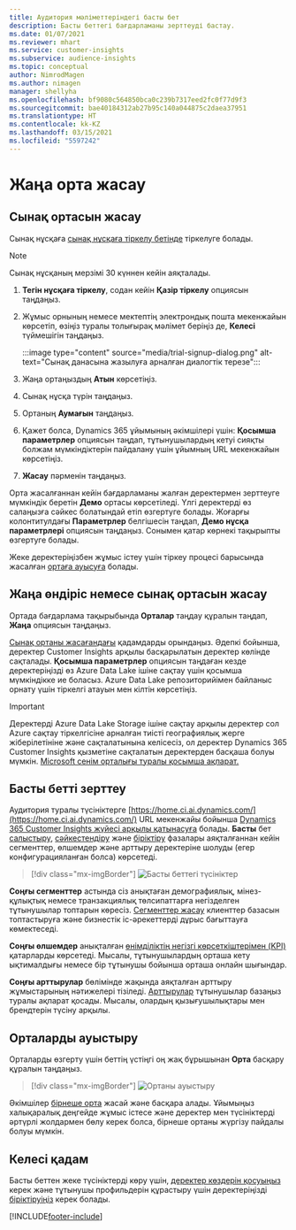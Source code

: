 ```yaml
---
title: Аудитория мәліметтеріндегі басты бет
description: Басты беттегі бағдарламаны зерттеуді бастау.
ms.date: 01/07/2021
ms.reviewer: mhart
ms.service: customer-insights
ms.subservice: audience-insights
ms.topic: conceptual
author: NimrodMagen
ms.author: nimagen
manager: shellyha
ms.openlocfilehash: bf9080c564850bca0c239b7317eed2fc0f77d9f3
ms.sourcegitcommit: bae40184312ab27b95c140a044875c2daea37951
ms.translationtype: HT
ms.contentlocale: kk-KZ
ms.lasthandoff: 03/15/2021
ms.locfileid: "5597242"
---
```

# <a name="create-a-new-environment"></a>Жаңа орта жасау

## <a name="create-a-trial-environment"></a>Сынақ ортасын жасау

Сынақ нұсқаға [сынақ нұсқаға тіркелу бетінде](https://dynamics.microsoft.com/get-started/free-trial/?appname=customerinsights) тіркелуге болады. 

> [!NOTE]
> Сынақ нұсқаның мерзімі 30 күннен кейін аяқталады.

1. **Тегін нұсқаға тіркелу**, содан кейін **Қазір тіркелу** опциясын таңдаңыз.

1. Жұмыс орнының немесе мектептің электрондық пошта мекенжайын көрсетіп, өзіңіз туралы толығырақ мәлімет беріңіз де, **Келесі** түймешігін таңдаңыз.

   :::image type="content" source="media/trial-signup-dialog.png" alt-text="Сынақ данасына жазылуға арналған диалогтік терезе":::

1. Жаңа ортаңыздың **Атын** көрсетіңіз. 

1. Сынақ нұсқа түрін таңдаңыз.

1. Ортаның **Аумағын** таңдаңыз.

1. Қажет болса, Dynamics 365 ұйымының әкімшілері үшін: **Қосымша параметрлер** опциясын таңдап, тұтынушылардың кетуі сияқты болжам мүмкіндіктерін пайдалану үшін ұйымның URL мекенжайын көрсетіңіз.

1. **Жасау** пәрменін таңдаңыз. 

Орта жасалғаннан кейін бағдарламаны жалған деректермен зерттеуге мүмкіндік беретін **Демо** ортасы көрсетіледі. Үлгі деректерді өз салаңызға сәйкес болатындай етіп өзгертуге болады. Жоғарғы колонтитулдағы **Параметрлер** белгішесін таңдап, **Демо нұсқа параметрлері** опциясын таңдаңыз. Сонымен қатар көрнекі тақырыпты өзгертуге болады. 

Жеке деректеріңізбен жұмыс істеу үшін тіркеу процесі барысында жасалған [ортаға ауысуға](#switch-environments) болады.

## <a name="create-a-new-production-or-sandbox-environment"></a>Жаңа өндіріс немесе сынақ ортасын жасау

Ортада бағдарлама тақырыбында **Орталар** таңдау құралын таңдап, **Жаңа** опциясын таңдаңыз.

[Сынақ ортаны жасағандағы](#create-a-trial-environment) қадамдарды орындаңыз. Әдепкі бойынша, деректер Customer Insights арқылы басқарылатын деректер көлінде сақталады. **Қосымша параметрлер** опциясын таңдаған кезде деректеріңізді өз Azure Data Lake ішіне сақтау үшін қосымша мүмкіндікке ие боласыз. Azure Data Lake репозиторийімен байланыс орнату үшін тіркелгі атауын мен кілтін көрсетіңіз. 

> [!IMPORTANT]
> Деректерді Azure Data Lake Storage ішіне сақтау арқылы деректер сол Azure сақтау тіркелгісіне арналған тиісті географиялық жерге жіберілетініне және сақталатынына келісесіз, ол деректер Dynamics 365 Customer Insights қызметіне сақталатын деректерден басқаша болуы мүмкін. [Microsoft сенім орталығы туралы қосымша ақпарат.](https://www.microsoft.com/trust-center)

## <a name="explore-the-home-page"></a>Басты бетті зерттеу

Аудитория туралы түсініктерге [https://home.ci.ai.dynamics.com/](https://home.ci.ai.dynamics.com/) URL мекенжайы бойынша [Dynamics 365 Customer Insights жүйесі арқылы қатынасуға](https://home.ci.ai.dynamics.com/) болады.
**Басты** бет [салыстыру](map-entities.md), [сәйкестендіру](match-entities.md) және [біріктіру](merge-entities.md) фазалары аяқталғаннан кейін сегменттер, өлшемдер және арттыру деректеріне шолуды (егер конфигурацияланған болса) көрсетеді.

> [!div class="mx-imgBorder"] 
> ![Басты беттегі түсініктер](media/home-page-insights.png "Басты беттегі түсініктер")

**Соңғы сегменттер** астында сіз анықтаған демографиялық, мінез-құлықтық немесе транзакциялық төлсипаттарға негізделген тұтынушылар топтарын көресіз. [Сегменттер жасау](segments.md) клиенттер базасын топтастыруға және бизнестік іс-әрекеттерді дұрыс бағыттауға көмектеседі.

**Соңғы өлшемдер** анықталған [өнімділіктің негізгі көрсеткіштерімен (KPI)](measures.md) қатарларды көрсетеді. Мысалы, тұтынушылардың орташа кету ықтималдығы немесе бір тұтынушы бойынша орташа онлайн шығындар.

**Соңғы арттырулар** бөлімінде жақында аяқталған арттыру жұмыстарының нәтижелері тізіледі. [Арттырулар](enrichment-hub.md) тұтынушылар базаңыз туралы ақпарат қосады. Мысалы, олардың қызығушылықтары мен брендтерін түсіну арқылы.

## <a name="switch-environments"></a>Орталарды ауыстыру

Орталарды өзгерту үшін беттің үстіңгі оң жақ бұрышынан **Орта** басқару құралын таңдаңыз.

> [!div class="mx-imgBorder"] 
> ![Ортаны ауыстыру](media/home-page-environment-switcher.png "Ортаны ауыстыру")

Әкімшілер [бірнеше орта](manage-environments.md) жасай және басқара алады. Ұйымыңыз халықаралық деңгейде жұмыс істесе және деректер мен түсініктерді әртүрлі жолдармен бөлу керек болса, бірнеше ортаны жүргізу пайдалы болуы мүмкін.

## <a name="next-step"></a>Келесі қадам

Басты беттен жеке түсініктерді көру үшін, [деректер көздерін қосуыңыз](data-sources.md) керек және тұтынушы профильдерін құрастыру үшін деректеріңізді [біріктіруіңіз](data-unification.md) керек болады.


[!INCLUDE[footer-include](../includes/footer-banner.md)]